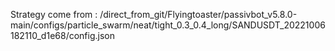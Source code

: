Strategy come from : /direct_from_git/Flyingtoaster/passivbot_v5.8.0-main/configs/particle_swarm/neat/tight_0.3_0.4_long/SANDUSDT_20221006182110_d1e68/config.json